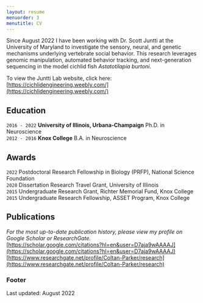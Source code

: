 ```yaml
---
layout: resume
menuorder: 3
menutitle: CV
---
```


Since August 2022 I have been working with Dr. Scott Juntti at the University of Maryland to investigate the sensory, neural, and genetic mechanisms underlying vertebrate social behavior. This research leverages genomic manipulation, automated behavior tracking, and next-generation sequencing in the model cichlid fish *Astatotilapia burtoni*.  

To view the Juntti Lab website, click here: [https://cichlidengineering.weebly.com/](https://cichlidengineering.weebly.com/)  

## Education
`2016 - 2022`
__University of Illinois, Urbana-Champaign__
Ph.D. in Neuroscience  
`2012 - 2016`
__Knox College__
B.A. in Neuroscience 

## Awards
`2022`
Postdoctoral Research Fellowship in Biology (PRFP), National Science Foundation  
`2020`
Dissertation Research Travel Grant, University of Illinois  
`2015`
Undergraduate Research Grant, Richter Memorial Fund, Knox College  
`2015`
Undergraduate Research Fellowship, ASSET Program, Knox College  

## Publications
*For the most up-to-date publication history, please view my profile on Google Scholar or ResearchGate.*  
[https://scholar.google.com/citations?hl=en&user=D7aja9wAAAAJ](https://scholar.google.com/citations?hl=en&user=D7aja9wAAAAJ)  
[https://www.researchgate.net/profile/Coltan-Parker/research](https://www.researchgate.net/profile/Coltan-Parker/research)  

### Footer
Last updated: August 2022
